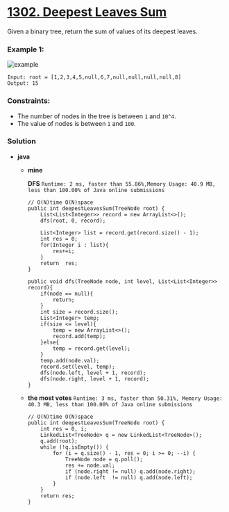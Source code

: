 # [1302. Deepest Leaves Sum](https://leetcode.com/problems/deepest-leaves-sum/)

Given a binary tree, return the sum of values of its deepest leaves.
 
### Example 1:
![example](https://assets.leetcode.com/uploads/2019/07/31/1483_ex1.png)
```
Input: root = [1,2,3,4,5,null,6,7,null,null,null,null,8]
Output: 15
```

### Constraints:
* The number of nodes in the tree is between `1` and `10^4`.
* The value of nodes is between `1` and `100`.


### Solution
* **java**
  * **mine**
    
    **DFS** `Runtime: 2 ms, faster than 55.86%,Memory Usage: 40.9 MB, less than 100.00% of Java online submissions`
    ```
    // O(N)time O(N)space
    public int deepestLeavesSum(TreeNode root) {
        List<List<Integer>> record = new ArrayList<>();
        dfs(root, 0, record);
        
        List<Integer> list = record.get(record.size() - 1);
        int res = 0;
        for(Integer i : list){
            res+=i;
        }
        return  res;
    }
    
    public void dfs(TreeNode node, int level, List<List<Integer>> record){
        if(node == null){
            return;
        }
        int size = record.size();
        List<Integer> temp;
        if(size <= level){
            temp = new ArrayList<>();
            record.add(temp);
        }else{
            temp = record.get(level);
        }
        temp.add(node.val);
        record.set(level, temp);
        dfs(node.left, level + 1, record);
        dfs(node.right, level + 1, record);
    }
    ```
    
  * **the most votes** `Runtime: 3 ms, faster than 50.31%, Memory Usage: 40.3 MB, less than 100.00% of Java online submissions`
    ```
    // O(N)time O(N)space
    public int deepestLeavesSum(TreeNode root) {
        int res = 0, i;
        LinkedList<TreeNode> q = new LinkedList<TreeNode>();
        q.add(root);
        while (!q.isEmpty()) {
            for (i = q.size() - 1, res = 0; i >= 0; --i) {
                TreeNode node = q.poll();
                res += node.val;
                if (node.right != null) q.add(node.right);
                if (node.left  != null) q.add(node.left);
            }
        }
        return res;
    }
    ```
    
